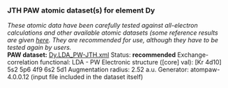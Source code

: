 ### JTH PAW atomic dataset(s) for element Dy
  
_These atomic data have been carefully tested against all-electron calculations and other available atomic datasets (some reference results are given [here](https://www.abinit.org/Files/JTH-benchmark-1.1.pdf)._
_They are recommended for use, although they have to be tested again by users._
<br>
**PAW dataset:** [Dy.LDA_PW-JTH.xml](https://github.com/abinit/paw_jth_datasets/pseudos/JTH-LDA-v1.1/Dy/Dy.LDA_PW-JTH.xml)
Status: **recommended**
Exchange-correlation functional: LDA - PW
Electronic structure ([core] val): [Kr 4d10] 5s2 5p6 4f9 6s2 5d1
Augmentation radius: 2.52 a.u.
Generator: atompaw-4.0.0.12 (input file included in the dataset itself)
